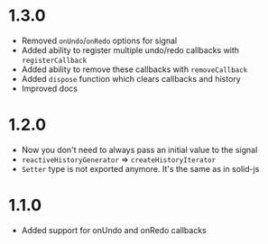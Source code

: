 # 1.3.0
- Removed `onUndo`/`onRedo` options for signal
- Added ability to register multiple undo/redo callbacks with `registerCallback`
- Added ability to remove these callbacks with `removeCallback`
- Added `dispose` function which clears callbacks and history
- Improved docs

# 1.2.0

- Now you don't need to always pass an initial value to the signal
- `reactiveHistoryGenerator` => `createHistoryIterator`
- `Setter` type is not exported anymore. It's the same as in solid-js

# 1.1.0

- Added support for onUndo and onRedo callbacks
